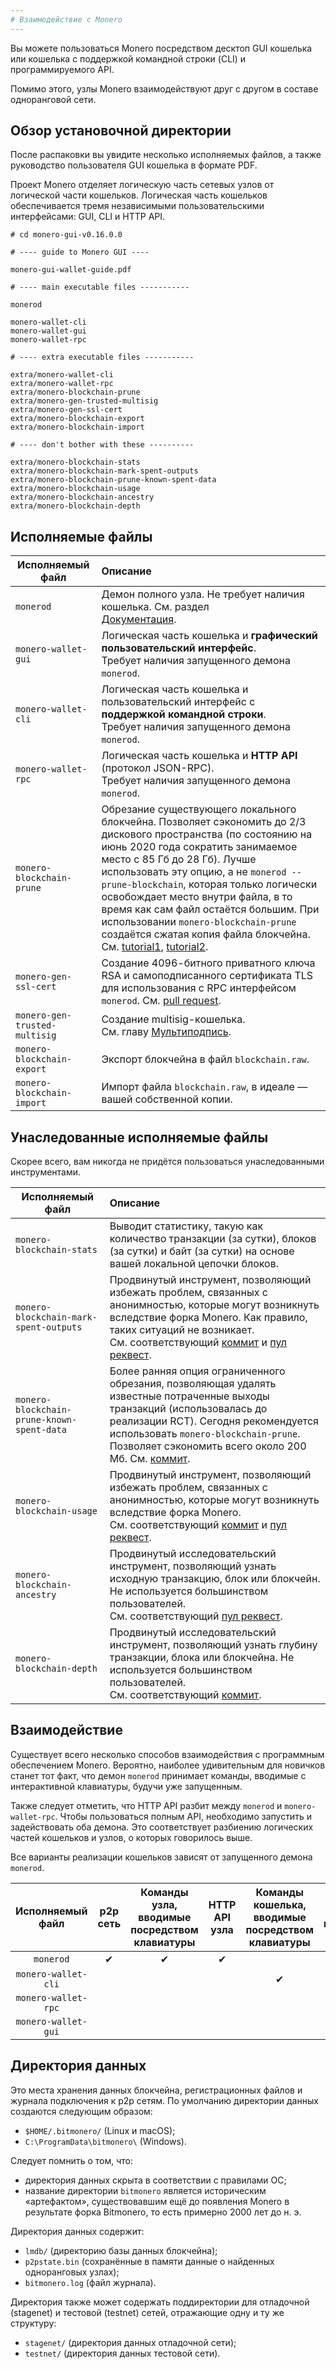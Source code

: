 ```yaml
---
# Взаимодействие с Monero
---
```


Вы можете пользоваться Monero посредством десктоп GUI кошелька или кошелька с поддержкой командной строки (CLI) и программируемого API.

Помимо этого, узлы Monero взаимодействуют друг с другом в составе одноранговой сети.

## Обзор установочной директории

После распаковки вы увидите несколько исполняемых файлов, а также руководство пользователя GUI кошелька в формате PDF.

Проект Monero отделяет логическую часть сетевых узлов от логической части кошельков. Логическая часть кошельков обеспечивается тремя независимыми пользовательскими интерфейсами: GUI, CLI и HTTP API.

```
# cd monero-gui-v0.16.0.0

# ---- guide to Monero GUI ----

monero-gui-wallet-guide.pdf

# ---- main executable files -----------

monerod

monero-wallet-cli
monero-wallet-gui
monero-wallet-rpc

# ---- extra executable files -----------

extra/monero-wallet-cli
extra/monero-wallet-rpc
extra/monero-blockchain-prune
extra/monero-gen-trusted-multisig
extra/monero-gen-ssl-cert
extra/monero-blockchain-export
extra/monero-blockchain-import

# ---- don't bother with these ----------

extra/monero-blockchain-stats
extra/monero-blockchain-mark-spent-outputs
extra/monero-blockchain-prune-known-spent-data
extra/monero-blockchain-usage
extra/monero-blockchain-ancestry
extra/monero-blockchain-depth
```

## Исполняемые файлы

| Исполняемый файл           | Описание  
| -------------------------- |:-----------------------------------------------------------------------------------------------------------------------------------
| `monerod`                  | Демон полного узла. Не требует наличия кошелька. См.  раздел <br />[Документация](/interacting/monerod.md).
| `monero-wallet-gui`        | Логическая часть кошелька и __графический пользовательский интерфейс__. <br />Требует наличия запущенного демона `monerod`.
| `monero-wallet-cli`        | Логическая часть кошелька и пользовательский интерфейс с __поддержкой командной строки__. <br />Требует наличия запущенного демона `monerod`.
| `monero-wallet-rpc`        | Логическая часть кошелька и __HTTP API__ (протокол JSON-RPC). <br />Требует наличия запущенного демона `monerod`.
| `monero-blockchain-prune`  | Обрезание существующего локального блокчейна. Позволяет сэкономить до 2/3 дискового пространства (по состоянию на июнь 2020 года сократить занимаемое место с 85 Гб до 28 Гб). Лучше использовать эту опцию, а не `monerod --prune-blockchain`, которая только логически освобождает место внутри файла, в то время как сам файл остаётся большим. При использовании `monero-blockchain-prune` создаётся сжатая копия файла блокчейна. См. [tutorial1](https://monero.stackexchange.com/questions/11454/how-do-i-utilize-blockchain-pruning-in-the-gui-monero-wallet-gui), [tutorial2](https://www.publish0x.com/solareclipse/howto-prune-shrink-the-database-of-the-monero-blockchain-on-xpgwjx).
| `monero-gen-ssl-cert`      | Создание 4096-битного приватного ключа RSA и самоподписанного сертификата TLS для использования с RPC интерфейсом `monerod`. См. [pull request](https://github.com/monero-project/monero/pull/5495).
| `monero-gen-trusted-multisig`          | Создание multisig-кошелька. <br />См. главу [Мультиподпись](/multisignature/multisignature.md).
| `monero-blockchain-export` | Экспорт блокчейна в файл `blockchain.raw`.
| `monero-blockchain-import` | Импорт файла `blockchain.raw`, в идеале — вашей собственной копии.


## Унаследованные исполняемые файлы

Скорее всего, вам никогда не придётся пользоваться унаследованными инструментами.

| Исполняемый файл           | Описание
| -------------------------- |:-----------------------------------------------------------------------------------------------------------------------------------
| `monero-blockchain-stats`              | Выводит статистику, такую как количество транзакции (за сутки), блоков (за сутки) и байт (за сутки) на основе вашей локальной цепочки блоков.
| `monero-blockchain-mark-spent-outputs` | Продвинутый инструмент, позволяющий избежать проблем, связанных с анонимностью, которые могут возникнуть вследствие форка Monero. Как правило, таких ситуаций не возникает. <br />См. соответствующий [коммит](https://github.com/monero-project/monero/commit/df6fad4c627b99a5c3e2b91b69a0a1cc77c4be14#diff-0410fba131d9a7024ed4dcf9fb4a4e07) и [пул реквест](https://github.com/monero-project/monero/pull/3322).
| `monero-blockchain-prune-known-spent-data`  | Более ранняя опция ограниченного обрезания, позволяющая удалять известные потраченные выходы транзакций (использовалась до реализации RCT). Сегодня рекомендуется использовать `monero-blockchain-prune`. Позволяет сэкономить всего около 200 Мб. См. [коммит](https://github.com/monero-project/monero/commit/d855f9bb92dbfab707a0e37505906366de818a14).
| `monero-blockchain-usage`              | Продвинутый инструмент, позволяющий избежать проблем, связанных с анонимностью, которые могут возникнуть вследствие форка Monero. <br />См. соответствующий [коммит](https://github.com/monero-project/monero/commit/0590f62ab64cf023d397b995072035986931a6b4) и [пул реквест](https://github.com/monero-project/monero/pull/3322).
| `monero-blockchain-ancestry`           | Продвинутый исследовательский инструмент, позволяющий узнать исходную транзакцию, блок или блокчейн. Не используется большинством пользователей. <br />См. соответствующий [пул реквест](https://github.com/monero-project/monero/pull/4147/files).
| `monero-blockchain-depth`              | Продвинутый исследовательский инструмент, позволяющий узнать глубину транзакции, блока или блокчейна. Не используется большинством пользователей. <br />См. соответствующий [коммит](https://github.com/monero-project/monero/commit/289880d82d3cb206a2cf4ae67d2deacdab43d4f4#diff-34abcc1a0c100efb273bf36fb95ebfa0).


## Взаимодействие

Существует всего несколько способов взаимодействия с программным обеспечением Monero.
Вероятно, наиболее удивительным для новичков станет тот факт, что демон `monerod` принимает команды, вводимые с интерактивной клавиатуры, будучи уже запущенным.

Также следует отметить, что HTTP API разбит между `monerod` и `monero-wallet-rpc`. Чтобы пользоваться полным API, необходимо запустить и задействовать оба демона. Это соответствует разбиению логических частей кошельков и узлов, о которых говорилось выше.

Все варианты реализации кошельков зависят от запущенного демона `monerod`.

| Исполняемый файл           | p2p сеть            | Команды узла, вводимые посредством клавиатуры | HTTP API узла | Команды кошелька, вводимые посредством клавиатуры | HTTP API кошелька | Использование кошелька посредством GUI |
|:--------------------------:|:-------------------:|:---------------------------------------------:|:-------------:|:-------------------------------------------------:|:-----------------:|:--------------------------------------:|
| `monerod`                  | ✔                   | ✔                                             | ✔             |                                                   |                   |                                        |
| `monero-wallet-cli`        |                     |                                               |               | ✔                                                 |                   |                                        |
| `monero-wallet-rpc`        |                     |                                               |               |                                                   | ✔                 |                                        |
| `monero-wallet-gui`        |                     |                                               |               |                                                   |                   | ✔                                      |

## Директория данных

Это места хранения данных блокчейна, регистрационных файлов и журнала подключения к p2p сетям.
По умолчанию директории данных создаются следующим образом:

* `$HOME/.bitmonero/` (Linux и macOS);
* `C:\ProgramData\bitmonero\` (Windows).

Следует помнить о том, что:

* директория данных скрыта в соответствии с правилами ОС;
* название директории `bitmonero` является историческим «артефактом», существовавшим ещё до появления Monero в результате форка Bitmonero, то есть примерно 2000 лет до н. э.

Директория данных содержит:

* `lmdb/` (директорию базы данных блокчейна);
* `p2pstate.bin` (сохранённые в памяти данные о найденных одноранговых узлах);
* `bitmonero.log` (файл журнала).

Директория также может содержать поддиректории для отладочной (stagenet) и тестовой (testnet) сетей, отражающие одну и ту же структуру:

* `stagenet/` (директория данных отладочной сети);
* `testnet/` (директория данных тестовой сети).
